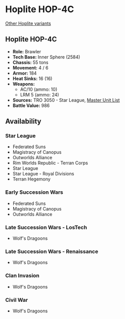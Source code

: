 # Hoplite HOP-4C

[Other Hoplite variants](../hoplite.md)

## Hoplite HOP-4C
- **Role:** Brawler
- **Tech Base:** Inner Sphere (2584)
- **Chassis:** 55 tons
- **Movement:** 4 / 6
- **Armor:** 184
- **Heat Sinks:** 16 (16)
- **Weapons:**
  - AC/10 (ammo: 10)
  - LRM 5 (ammo: 24)
- **Sources:** TRO 3050 - Star League, [Master Unit List](http://masterunitlist.info/Unit/Details/4331/hoplite-hop-4c)
- **Battle Value:** 986

## Availability

### Star League
- Federated Suns
- Magistracy of Canopus
- Outworlds Alliance
- Rim Worlds Republic - Terran Corps
- Star League
- Star League - Royal Divisions
- Terran Hegemony

### Early Succession Wars
- Federated Suns
- Magistracy of Canopus
- Outworlds Alliance

### Late Succession Wars - LosTech
- Wolf's Dragoons

### Late Succession Wars - Renaissance
- Wolf's Dragoons

### Clan Invasion
- Wolf's Dragoons

### Civil War
- Wolf's Dragoons

